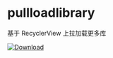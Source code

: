 # pullloadlibrary

基于 RecyclerView 上拉加载更多库

[ ![Download](https://api.bintray.com/packages/brokge/maven/pulltoload/images/download.svg) ](https://bintray.com/brokge/maven/pulltoload/_latestVersion)

